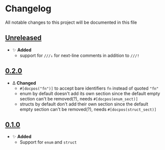 # Changelog
All notable changes to this project will be documented in this file

[unreleased]: https://github.com/eugenesvk/docpos/compare/0.2.0...HEAD
## [Unreleased]
<!-- - ✨ __Added__ -->
  <!-- + new features -->
<!-- - Δ __Changed__ -->
  <!-- + changes in existing functionality -->
<!-- - 🐞 __Fixed__ -->
  <!-- + bug fixes -->
<!-- - 💩 __Deprecated__ -->
  <!-- + soon-to-be removed features -->
<!-- - 🗑️ __Removed__ -->
  <!-- + now removed features -->
<!-- - 🔒 __Security__ -->
  <!-- + vulnerabilities -->
- ✨ __Added__
  + support for `///↓` for next-line comments in addition to `///!`

[0.2.0]: https://github.com/eugenesvk/docpos/releases/tag/0.2.0
## [0.2.0]
  - Δ __Changed__
    + `#[docpos("fn")]` to accept bare identifiers `fn` instead of quoted `"fn"`
    + enum by default doesn't add its own section since the default empty section can't be removed(?), needs `#[docpos(enum_sect)]`
    + structs by default don't add their own section since the default empty section can't be removed(?), needs `#[docpos(struct_sect)]`

[0.1.0]: https://github.com/eugenesvk/docpos/releases/tag/0.1.0
## [0.1.0]
  - ✨ __Added__
    + Support for `enum` and `struct`
